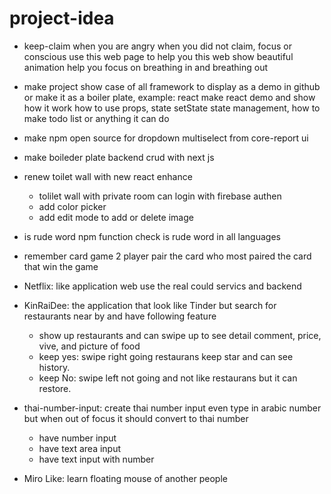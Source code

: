 # project-idea

- keep-claim
    when you are angry when you did not claim, focus or conscious use this web page to help you
    this web show beautiful animation help you focus on breathing in and breathing out
- make project show case of all framework to display as a demo in github or make it as a boiler plate,
  example: react make react demo and show how it work how to use props, state setState state management,
   how to make todo list or anything it can do
- make npm open source for dropdown multiselect from core-report ui
- make boileder plate backend crud with next js
- renew toilet wall with new react
  enhance
    - tolilet wall with private room can login with firebase authen
    - add color picker
    - add edit mode to add or delete image
- is rude word npm function check is rude word in all languages
- remember card game 2 player pair the card who most paired the card that win the game

- Netflix: like application web use the real could servics and backend
- KinRaiDee: the application that look like Tinder but search for restaurants near by and have following feature
  - show up restaurants and can swipe up to see detail comment, price, vive, and picture of food
  - keep yes: swipe right going restaurans keep star and can see history.
  - keep No: swipe left not going and not like restaurans but it can restore.
  
- thai-number-input: create thai number input even type in arabic number but when out of focus it should convert to thai number
   - have number input
   - have text area input
   - have text input with number
 
- Miro Like: learn floating mouse of another people 
 
  
